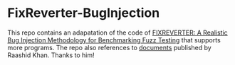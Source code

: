 # FixReverter-BugInjection

This repo contains an adapatation of the code of [FIXREVERTER: A Realistic Bug Injection Methodology for Benchmarking Fuzz Testing](https://www.usenix.org/conference/usenixsecurity22/presentation/zhang-zenong) that supports more programs. The repo also references to [documents](https://github.com/raashidkhan1/FixReverter-BugInjection) published by Raashid Khan. Thanks to him!
